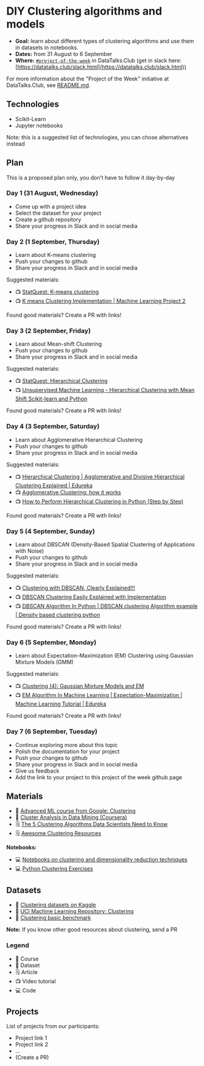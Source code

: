 # DIY Clustering algorithms and models

* **Goal:** learn about different types of clustering algorithms and use them in datasets in notebooks.
* **Dates:** from 31 August to 6 September 
* **Where:** [`#project-of-the-week`](https://app.slack.com/client/T01ATQK62F8/C02BP4FQH36) in DataTalks.Club (get in slack here: [https://datatalks.club/slack.html](https://datatalks.club/slack.html))


For more information about the "Project of the Week" initiative
at DataTalks.Club, see [README.md](README.md).


## Technologies

- Scikit-Learn  
- Jupyter notebooks

Note: this is a suggested list of technologies, you can chose alternatives instead


## Plan

This is a proposed plan only, you don’t have to follow it day-by-day


### Day 1 (31 August, Wednesday)

- Come up with a project idea
- Select the dataset for your project    
- Create a github repository
- Share your progress in Slack and in social media


### Day 2 (1 September, Thursday)

- Learn about K-means clustering
- Push your changes to github
- Share your progress in Slack and in social media

Suggested materials:

- 📺 [StatQuest: K-means clustering](https://www.youtube.com/watch?v=4b5d3muPQmA)    
- 📺 [K means Clustering Implementation | Machine Learning Project 2](https://www.youtube.com/watch?v=m2HyLz7E2Vg) 

Found good materials? Create a PR with links!


### Day 3 (2 September, Friday)

- Learn about Mean-shift Clustering
- Push your changes to github
- Share your progress in Slack and in social media

Suggested materials:

- 📺 [StatQuest: Hierarchical Clustering](https://www.youtube.com/watch?v=7xHsRkOdVwo)
- 📺 [Unsupervised Machine Learning - Hierarchical Clustering with Mean Shift Scikit-learn and Python](https://www.youtube.com/watch?v=EQZaSuK-PHs&t=394s)

Found good materials? Create a PR with links!


### Day 4 (3 September, Saturday)

- Learn about Agglomerative Hierarchical Clustering
- Push your changes to github
- Share your progress in Slack and in social media

Suggested materials:

- 📺 [Hierarchical Clustering | Agglomerative and Divisive Hierarchical Clustering Explained | Edureka](https://www.youtube.com/watch?v=3M1wUK2zCKY)    
- 📺 [Agglomerative Clustering: how it works](https://www.youtube.com/watch?v=XJ3194AmH40)
- 📺 [How to Perform Hierarchical Clustering in Python (Step by Step)](https://www.youtube.com/watch?v=v7oLMvcxgFY)

Found good materials? Create a PR with links!


### Day 5 (4 September, Sunday)

- Learn about DBSCAN (Density-Based Spatial Clustering of Applications with Noise)
- Push your changes to github
- Share your progress in Slack and in social media

Suggested materials:

- 📺 [Clustering with DBSCAN, Clearly Explained!!!](https://www.youtube.com/watch?v=RDZUdRSDOok)    
- 📺 [DBSCAN Clustering Easily Explained with Implementation](https://www.youtube.com/watch?v=C3r7tGRe2eI)
- 📺 [DBSCAN Algorithm In Python | DBSCAN clustering Algorithm example | Density based clustering python](https://www.youtube.com/watch?v=hN0hPmcwnqE)

Found good materials? Create a PR with links!


### Day 6 (5 September, Monday)

- Learn about Expectation–Maximization (EM) Clustering using Gaussian Mixture Models (GMM)

Suggested materials:

- 📺 [Clustering (4): Gaussian Mixture Models and EM](https://www.youtube.com/watch?v=qMTuMa86NzU)
- 📺 [EM Algorithm In Machine Learning | Expectation-Maximization | Machine Learning Tutorial | Edureka](https://www.youtube.com/watch?v=DIADjJXrgps)

Found good materials? Create a PR with links!


### Day 7 (6 September, Tuesday)

- Continue exploring more about this topic
- Polish the documentation for your project
- Push your changes to github
- Share your progress in Slack and in social media
- Give us feedback
- Add the link to your project to this project of the week github page


## Materials

- 🏫 [Advanced ML course from Google: Clustering](https://developers.google.com/machine-learning/clustering)  
- 🏫 [Cluster Analysis in Data Mining (Coursera)](https://www.coursera.org/learn/cluster-analysis)
- 🗒️ [The 5 Clustering Algorithms Data Scientists Need to Know](https://towardsdatascience.com/the-5-clustering-algorithms-data-scientists-need-to-know-a36d136ef68)
- 🗒️ [Awesome Clustering Resources](https://github.com/durgeshsamariya/awesome-clustering-resources)

**Notebooks:**

- 💻 [Notebooks on clustering and dimensionality reduction techniques](https://github.com/tirthajyoti/Machine-Learning-with-Python/tree/master/Clustering-Dimensionality-Reduction)  
- 💻 [Python Clustering Exercises](https://github.com/benjaminwilson/python-clustering-exercises)


## Datasets

- 💾 [Clustering datasets on Kaggle](https://www.kaggle.com/datasets?tags=13304-Clustering)
- 💾 [UCI Machine Learning Repository: Clustering](https://archive.ics.uci.edu/ml/datasets.php?format=&task=clu&att=&area=&numAtt=greater100&numIns=&type=&sort=nameUp&view=table)
- 💾 [Clustering basic benchmark](http://cs.joensuu.fi/sipu/datasets/)
    

**Note:** If you know other good resources about clustering, send a PR


### Legend

* 🏫 Course
* 💾 Dataset
* 🗒️ Article
* 📺 Video tutorial
* 💻 Code

## Projects

List of projects from our participants:

* Project link 1
* Project link 2
* ...
* (Create a PR)
